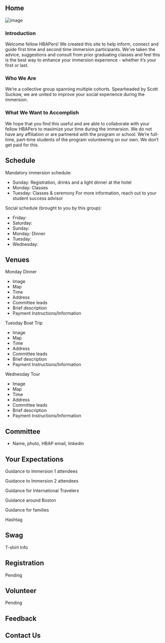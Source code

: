 ## Home
![image](https://cdn2.2u.com/content/ce611efa3791400688c60bfd1c797ce0/HBAP-Logo-792x338.png)

### Introduction

Welcome fellow HBAPers! We created this site to help inform, connect and guide first time and second time immersion participants. We’ve taken the advice, suggestions and consult from prior graduating classes and feel this is the best way to enhance your immersion experience - whether it’s your first or last. 

### Who We Are

We’re a collective group spanning multiple cohorts. Spearheaded by Scott Suckow, we are united to improve your social experience during the immersion. 

### What We Want to Accomplish

We hope that you find this useful and are able to collaborate with your fellow HBAPers to maximize your time during the immersion. We do not have any affiliation or are partnered with the program or school. We’re full-time, part-time students of the program volunteering on our own. We don’t get paid for this. 

## Schedule

Mandatory immersion schedule: 
- Sunday: Registration, drinks and a light dinner at the hotel
- Monday: Classes
- Tuesday: Classes & ceremony
For more information, reach out to your student success advisor

Social schedule (brought to you by this group):
- Friday: 
- Saturday:
- Sunday: 
- Monday: Dinner
- Tuesday: 
- Wednesday: 

## Venues

Monday Dinner
- Image
- Map
- Time
- Address
- Committee leads
- Brief description
- Payment Instructions/Information

Tuesday Boat Trip
- Image
- Map
- Time
- Address
- Committee leads
- Brief description
- Payment Instructions/Information

Wednesday Tour
- Image
- Map
- Time
- Address
- Committee leads
- Brief description
- Payment Instructions/Information


## Committee 

- Name, photo, HBAP email, linkedin

## Your Expectations

Guidance to Immersion 1 attendees

Guidance to Immersion 2 attendees

Guidance for International Travelers

Guidance around Boston 

Guidance for families

Hashtag

## Swag

T-shirt Info

## Registration 

Pending

## Volunteer

Pending

## Feedback

## Contact Us



